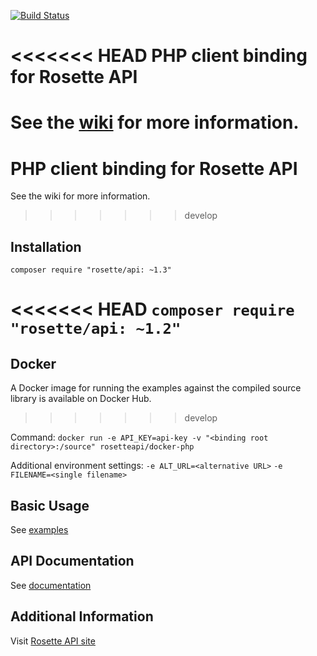 [![Build Status](https://travis-ci.org/rosette-api/php.svg?branch=master)](https://travis-ci.org/rosette-api/php)

<<<<<<< HEAD
PHP client binding for Rosette API
==================================

See the [wiki](https://github.com/rosette-api/php/wiki) for more information.
=======
# PHP client binding for Rosette API #
See the wiki for more information.
>>>>>>> develop

## Installation ##
`composer require "rosette/api: ~1.3"`

<<<<<<< HEAD
`composer require "rosette/api: ~1.2"`
=======
## Docker ##
A Docker image for running the examples against the compiled source library is available on Docker Hub.
>>>>>>> develop

Command: `docker run -e API_KEY=api-key -v "<binding root directory>:/source" rosetteapi/docker-php`

Additional environment settings:
`-e ALT_URL=<alternative URL>`
`-e FILENAME=<single filename>`

## Basic Usage ##
See [examples](examples)

## API Documentation ##
See [documentation](http://rosette-api.github.io/php)

## Additional Information ##
Visit [Rosette API site](https://developer.rosette.com)
